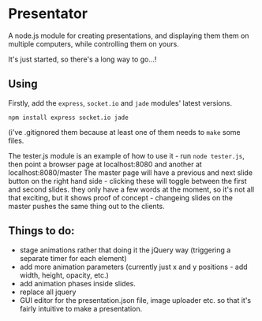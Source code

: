 Presentator
===========

A node.js module for creating presentations, and displaying them them on multiple computers, while controlling them on yours.

It's just started, so there's a long way to go...!

Using
-----

Firstly, add the `express`, `socket.io` and `jade` modules' latest versions.

	npm install express socket.io jade

(i've .gitignored them because at least one of them needs to `make` some files.


The tester.js module is an example of how to use it - run `node tester.js`, then point a browser page at 
	localhost:8080
and another at
	localhost:8080/master
The master page will have a previous and next slide button on the right hand side - clicking these will toggle between the first and second slides. they only have a few words at the moment, so it's not all that exciting, but it shows proof of concept - changeing slides on the master pushes the same thing out to the clients.


Things to do:
-------------
+ stage animations rather that doing it the jQuery way (triggering a separate timer for each element)
+ add more animation parameters (currently just x and y positions - add width, height, opacity, etc.)
+ add animation phases inside slides.
+ replace all jquery 
+ GUI editor for the presentation.json file, image uploader etc. so that it's fairly intuitive to make a presentation.

